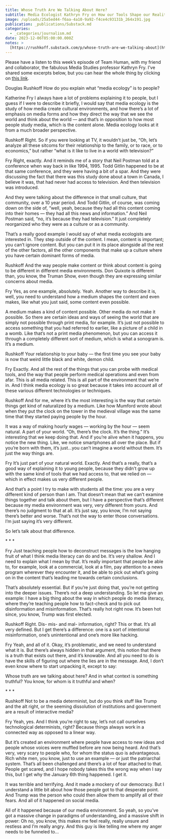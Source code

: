 ```yaml
---
title: Whose Truth Are We Talking About Here?
subtitle: Media Ecologist Kathryn Fry on How our Tools Shape our Reality
image: /uploads/25a5ed44-f6aa-4a10-9a92-f4ce4c93131b_264x191.jpg
publication: _publications/Substack.md
categories:
  - _categories/journalism.md
date: 2023-12-06T05:00:00.000Z
notes: >
  [https://rushkoff.substack.com/p/whose-truth-are-we-talking-about](https://rushkoff.substack.com/p/whose-truth-are-we-talking-about)
---
```


Please have a listen to this week’s episode of Team Human, with my friend and collaborator, the fabulous Media Studies professor Kathryn Fry. I’ve shared some excerpts below, but you can hear the whole thing by clicking on [this link](http://teamhuman.fm/episodes/katherine-fry).

Douglas Rushkoff
How do you explain what “media ecology” is to people?

Katherine Fry
I always have a lot of problems explaining it to people, but I guess if I were to describe it briefly, I would say that media ecology is the study of how media create cultural environments, and how there’s a lot of emphasis on media forms and how they direct the way that we see the world and think about the world — and that’s in opposition to how most people study media, which is the content alone. Media ecology looks at it from a much broader perspective.

Rushkoff
Right. So if you were looking at TV, it wouldn’t just be, “Oh, let’s analyze all these sitcoms for their relationship to the family, or to race, or to economics,” but rather “what is it like to live in a world with television?”

Fry
Right, exactly. And it reminds me of a story that Neil Postman told at a conference when way back in like 1994, 1995. Todd Gitlin happened to be at that same conference, and they were having a bit of a spar. And they were discussing the fact that there was this study done about a town in Canada, I believe it was, that had never had access to television. And then television was introduced.

And they were talking about the difference in that small culture, that community, over a 10 year period. And Todd Gitlin, of course, was coming down on the side of, “well, yeah, because they had all this content coming into their homes — they had all this news and information.” And Neil Postman said, “no, it’s because they had television.” It just completely reorganized who they were as a culture or as a community.

That’s a really good example I would say of what media ecologists are interested in. They step outside of the content. I mean, content is important; you can’t ignore content. But you can put it in its place alongside all the rest of the other factors, all the other components that make up a culture where you have certain dominant forms of media.

Rushkoff
And the way people make content or think about content is going to be different in different media environments. Don Quixote is different than, you know, the Truman Show, even though they are expressing similar concerns about media.

Fry
Yes, as one example, absolutely. Yeah. Another way to describe it is, well, you need to understand how a medium shapes the content and even makes, like what you just said, some content even possible.

A medium makes a kind of content possible. Other media do not make it possible. So there are certain ideas and ways of seeing the world that are simply not possible through print media, for example. It’s just not possible to access something that you had referred to earlier, like a picture of a child in a womb. Like that’s not a print media phenomenon, but you can access it through a completely different sort of medium, which is what a sonogram is. It’s a medium.

Rushkoff
Your relationship to your baby — the first time you see your baby is now that weird little black and white, demon child.

Fry
Exactly. And all the rest of the things that you can probe with medical tools, and the way that people perform medical operations and even from afar. This is all media related. This is all part of the environment that we’re in. And I think media ecology is so great because it takes into account all of these various different technologies or techniques.

Rushkoff
And for me, where it’s the most interesting is the way that certain things get kind of naturalized by a medium. Like how Mumford wrote about when they put the clock on the tower in the medieval village was the same time that they started paying people by the hour.

It was a way of making hourly wages — working by the hour — seem natural. A part of your world. “Oh, there’s the clock. It’s the thing.” It’s interesting that we keep doing that. And if you’re alive when it happens, you notice the new thing. Like, we notice smartphones all over the place. But if you’re born with them, it’s just…you can’t imagine a world without them. It’s just the way things are.

Fry
It’s just part of your natural world. Exactly. And that’s a really, that’s a good way of explaining it to young people, because they didn’t grow up with the same kind of tools that we had access to, that we relied on — which in effect makes us very different people.

And that’s a point I try to make with students all the time: you are a very different kind of person than I am. That doesn’t mean that we can’t examine things together and talk about them, but I have a perspective that’s different because my media environment was very, very different from yours. And there’s no judgment to that at all. It’s just say, you know, I’m not saying there’s better and worse. That’s not the way to enter those conversations. I’m just saying it’s very different.

So let’s talk about that difference.

\* \* \*

Fry
Just teaching people how to deconstruct messages is the low hanging fruit of what I think media literacy can do and be. It’s very shallow. And I need to explain what I mean by that. It’s really important that people be able to, for example, look at a commercial, look at a film, pay attention to a news program wherever they encounter it, and be able to pick out what’s going on in the content that’s leading me towards certain conclusions.

That’s absolutely essential. But if you’re just doing that, you’re not getting into the deeper issues. There’s not a deep understanding. So let me give an example: I have a big thing about the way in which people do media literacy, where they’re teaching people how to fact-check and to pick out disinformation and misinformation. That’s really hot right now. It’s been hot since, you know, Trump was first elected.

Rushkoff
Right. Dis- mis- and mal- information, right? This or that. It’s all very defined. But I get there’s a difference: one is a sort of intentional misinformation, one’s unintentional and one’s more like hacking.

Fry
Yeah, and all of it. Okay, it’s problematic, and we need to understand what it is. But there’s always hidden in that argument, this notion that there is a truth that exists out there, and it’s knowable. And all you need to do is have the skills of figuring out where the lies are in the message. And, I don’t even know where to start unpacking it, except to say:

Whose truth are we talking about here? And in what context is something truthful? You know, for whom is it truthful and when?

\* \* \*

Rushkoff
Not to be a media determinist, but do you think stuff like Trump and the alt right, or the seeming dissolution of institutions and government are a result of interactive media?

Fry
Yeah, yes. And I think you’re right to say, let’s not call ourselves technological determinists, right? Because things always work in a connected way as opposed to a linear way.

But it’s created an environment where people have access to new ideas and people whose voices were muffled before are now being heard. And that’s very, very scary to people who, for whom the status quo is advantageous. Rich white men, you know, just to use an example — or just the patriarchal system. That’s all been challenged and there’s a lot of fear attached to that. People get scared, and I hope nobody takes this the wrong way when I say this, but I get why the January 6th thing happened. I get it.

It was terrible and terrifying. And it made a mockery of our democracy. But I understand a little bit about how those people got to that desperate point. And Trump was the person who could then allow them to amplify all of their fears. And all of it happened on social media.

All of it happened because of our media environment. So yeah, so you’ve got a massive change in paradigms of understanding, and a massive shift in power: Oh no, you know, this makes me feel really, really unsure and restless and I’m really angry. And this guy is like telling me where my anger needs to be funneled to…
